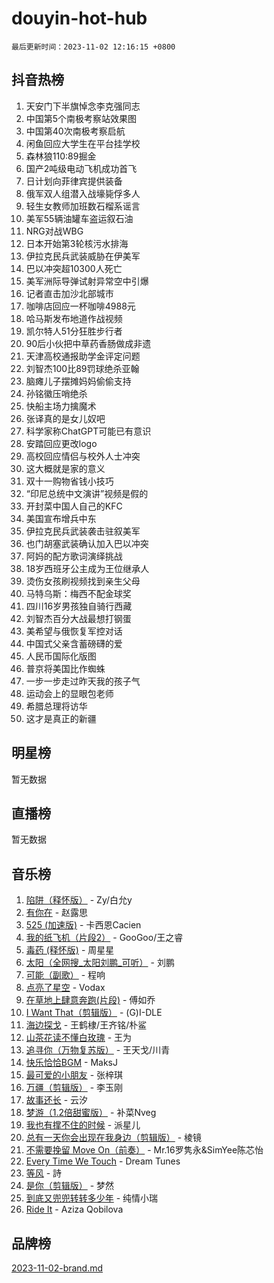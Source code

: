 # douyin-hot-hub

`最后更新时间：2023-11-02 12:16:15 +0800`

## 抖音热榜

1. 天安门下半旗悼念李克强同志
1. 中国第5个南极考察站效果图
1. 中国第40次南极考察启航
1. 闲鱼回应大学生在平台挂学校
1. 森林狼110:89掘金
1. 国产2吨级电动飞机成功首飞
1. 日计划向菲律宾提供装备
1. 俄军双人组潜入战壕毙俘多人
1. 轻生女教师加班数石榴系谣言
1. 美军55辆油罐车盗运叙石油
1. NRG对战WBG
1. 日本开始第3轮核污水排海
1. 伊拉克民兵武装威胁在伊美军
1. 巴以冲突超10300人死亡
1. 美军洲际导弹试射异常空中引爆
1. 记者直击加沙北部城市
1. 咖啡店回应一杯咖啡4988元
1. 哈马斯发布地道作战视频
1. 凯尔特人51分狂胜步行者
1. 90后小伙把中草药香肠做成非遗
1. 天津高校通报助学金评定问题
1. 刘智杰100比89罚球绝杀亚翰
1. 脑瘫儿子摆摊妈妈偷偷支持
1. 孙铭徽压哨绝杀
1. 快船主场力擒魔术
1. 张译真的是女儿奴吧
1. 科学家称ChatGPT可能已有意识
1. 安踏回应更改logo
1. 高校回应情侣与校外人士冲突
1. 这大概就是家的意义
1. 双十一购物省钱小技巧
1. “印尼总统中文演讲”视频是假的
1. 开封菜中国人自己的KFC
1. 美国宣布增兵中东
1. 伊拉克民兵武装袭击驻叙美军
1. 也门胡塞武装确认加入巴以冲突
1. 阿妈的配方歌词演绎挑战
1. 18岁西班牙公主成为王位继承人
1. 烫伤女孩刷视频找到亲生父母
1. 马特乌斯：梅西不配金球奖
1. 四川16岁男孩独自骑行西藏
1. 刘智杰百分大战最想打钢蛋
1. 美希望与俄恢复军控对话
1. 中国式父亲含蓄磅礴的爱
1. 人民币国际化版图
1. 普京将美国比作蜘蛛
1. 一步一步走过昨天我的孩子气
1. 运动会上的显眼包老师
1. 希腊总理将访华
1. 这才是真正的新疆

## 明星榜

暂无数据

## 直播榜

暂无数据

## 音乐榜

1. [陷阱（释怀版）](https://sf6-cdn-tos.douyinstatic.com/obj/tos-cn-ve-2774/oE8C21LeZrzKLDFfQYgMzx4GAIHageG5IzayY7) - Zy/白允y
1. [有你在](https://sf3-cdn-tos.douyinstatic.com/obj/tos-cn-ve-2774/o8zImmNsI8B0yfAW5FKAB1oBhkMAlIrwsZEi1V) - 赵露思
1. [525 (加速版)](https://sf3-cdn-tos.douyinstatic.com/obj/tos-cn-ve-2774/oIfKCtqfDyP8Vc9FpAPgWMyezT6LnDT1abRwGg) - 卡西恩Cacien
1. [我的纸飞机（片段2）](https://sf3-cdn-tos.douyinstatic.com/obj/tos-cn-ve-2774/oM2ZrKcg2CD5AeRB2gkeXOFB1IxAGJdZPazYHf) - GooGoo/王之睿
1. [毒药 (释怀版)](https://sf3-cdn-tos.douyinstatic.com/obj/tos-cn-ve-2774/oYILMEAzspdZBIzy4frJNB8ZHPHWAhiwowd4Ad) - 周星星
1. [太阳（全网搜_太阳刘鹏_可听）](https://sf6-cdn-tos.douyinstatic.com/obj/tos-cn-ve-2774/ogWbyIQnlBFImVbeDocRdCIYtBHlbJXgfZMvgz) - 刘鹏
1. [可能（副歌）](https://sf3-cdn-tos.douyinstatic.com/obj/tos-cn-ve-2774/cde1731888894259b333569393c2fb51) - 程响
1. [点亮了星空](https://sf3-cdn-tos.douyinstatic.com/obj/tos-cn-ve-2774/oEeZYED0P1FUySQvtdr5u4gInbCDeBOHzBhlrM) - Vodax
1. [在草地上肆意奔跑(片段)](https://sf3-cdn-tos.douyinstatic.com/obj/tos-cn-ve-2774/8831d494742f45dabdfa8adb8b817259) - 傅如乔
1. [I Want That（剪辑版）](https://sf3-cdn-tos.douyinstatic.com/obj/tos-cn-ve-2774/ogx30GAvzMkn0gNkBOfOm9s2vANhypgIh4QtWk) - (G)I-DLE
1. [海边探戈](https://sf6-cdn-tos.douyinstatic.com/obj/tos-cn-ve-2774/os9gE0VQCGqt6VQkZDyBBYvfSDY0QFe3vVmubn) - 王鹤棣/王齐铭/朴鲨
1. [山茶花读不懂白玫瑰](https://sf6-cdn-tos.douyinstatic.com/obj/tos-cn-ve-2774/osfn8B7DktrRHEPJgPCfDbw7QDQEkwC16BxZg9) - 王为
1. [追寻你（万物复苏版）](https://sf3-cdn-tos.douyinstatic.com/obj/tos-cn-ve-2774/oYeAZJsbjIDit9APmBg8u6uDUQnHmoCf3gbo74) - 王天戈/川青
1. [快乐恰恰BGM](https://sf3-cdn-tos.douyinstatic.com/obj/tos-cn-ve-2774/07b173ca7d2f40f3ba0b97ac7fa3a44a) - MaksJ
1. [最可爱的小朋友](https://sf3-cdn-tos.douyinstatic.com/obj/tos-cn-ve-2774/5bd491c213c64a2290532a2aad71f1ac) - 张梓琪
1. [万疆（剪辑版）](https://sf3-cdn-tos.douyinstatic.com/obj/tos-cn-ve-2774/ooG7oVgFlDTelKCjCsTTobQvbdtj1BBQXnfZd8) - 李玉刚
1. [故事还长](https://sf6-cdn-tos.douyinstatic.com/obj/tos-cn-ve-2774/30a26758c8594f0ab81ac675c33ee2c5) - 云汐
1. [梦游（1.2倍甜蜜版）](https://sf6-cdn-tos.douyinstatic.com/obj/tos-cn-ve-2774/o4gyAUm8hwufoEABmwVIiQtHsFuGzAEEWtNMzo) - 补菜Nveg
1. [我也有撑不住的时候](https://sf3-cdn-tos.douyinstatic.com/obj/tos-cn-ve-2774/okmtBE1dkIBhwxeiBJeDgQnQtICZWIJUI2bjQr) - 派星儿
1. [总有一天你会出现在我身边（剪辑版）](https://sf6-cdn-tos.douyinstatic.com/obj/tos-cn-ve-2774/oMLsHwhWW7CYoAhoWB9EXUQIzNBsfAJxpAoxCU) - 棱镜
1. [不需要挽留 Move On（前奏）](https://sf6-cdn-tos.douyinstatic.com/obj/tos-cn-ve-2774/ooCBhgCCkF4nExzQL9WZSUbitfA8IsDkgQIYhe) - Mr.16罗隽永&SimYee陈芯怡
1. [Every Time We Touch](https://sf6-cdn-tos.douyinstatic.com/obj/tos-cn-ve-2774/ogN6lUKQeBBfEVhIOMikG1CcJjugxk1tztZyhP) - Dream Tunes
1. [等风](https://sf3-cdn-tos.douyinstatic.com/obj/tos-cn-ve-2774/effb204e57d04c9da7a0a4c7dfa18c9b) - 詩
1. [是你（剪辑版）](https://sf3-cdn-tos.douyinstatic.com/obj/tos-cn-ve-2774/46019dae783c4c969944217fe1cfafc4) - 梦然
1. [到底又兜兜转转多少年](https://sf6-cdn-tos.douyinstatic.com/obj/tos-cn-ve-2774/os1AQ0obZlDYZQByBsnEHx8h9OoIgCJgXeOfwt) - 纯情小瑞
1. [Ride It](https://sf6-cdn-tos.douyinstatic.com/obj/tos-cn-ve-2774/oMZDIYec6eQynQyWBQnCM11DZzkgnBPtBpD4bi) - Aziza Qobilova

## 品牌榜

[2023-11-02-brand.md](2023-11-02-brand.md)
